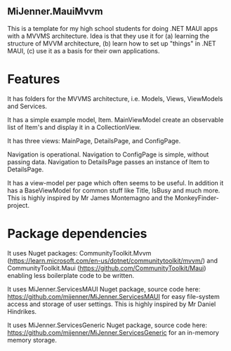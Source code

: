 ## MiJenner.MauiMvvm 
This is a template for my high school students for doing .NET MAUI apps with a MVVMS architecture. Idea is that they use it for
(a) learning the structure of MVVM architecture, (b) learn how to set up "things" in .NET MAUI, (c) use it as a basis for their own applications. 

# Features 
It has folders for the MVVMS architecture, i.e. Models, Views, ViewModels and Services. 

It has a simple example model, Item. MainViewModel create an observable list of Item's and display it in a CollectionView. 

It has three views: MainPage, DetailsPage, and ConfigPage. 

Navigation is operational. Navigation to ConfigPage is simple, without passing data. Navigation to DetailsPage passes an instance of Item to DetailsPage. 

It has a view-model per page which often seems to be useful. In addition it has a BaseViewModel for common stuff like Title, IsBusy and much more. This is highly inspired by Mr James Montemagno and the MonkeyFinder-project. 

# Package dependencies 
It uses Nuget packages: CommunityToolkit.Mvvm (https://learn.microsoft.com/en-us/dotnet/communitytoolkit/mvvm/) and CommunityToolkit.Maui (https://github.com/CommunityToolkit/Maui) enabling less boilerplate code to be written. 

It uses MiJenner.ServicesMAUI Nuget package, source code here: https://github.com/mijenner/MiJenner.ServicesMAUI for easy file-system access 
and storage of user settings. This is highly inspired by Mr Daniel Hindrikes. 

It uses MiJenner.ServicesGeneric Nuget package, source code here: https://github.com/mijenner/MiJenner.ServicesGeneric for an in-memory memory storage. 
